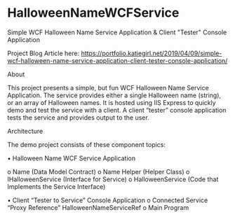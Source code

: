 # HalloweenNameWCFService

Simple WCF Halloween Name Service Application & Client "Tester" Console Application

Project Blog Article here: 
https://portfolio.katiegirl.net/2019/04/09/simple-wcf-halloween-name-service-application-client-tester-console-application/

About


This project presents a simple, but fun WCF Halloween Name Service Application. The service provides either a single Halloween name (string), or an array of Halloween names. It is hosted using IIS Express to quickly demo and test the service with a client. 
A client “tester” console application tests the service and provides output to the user.  


Architecture


The demo project consists of these component topics:

•	Halloween Name WCF Service Application

o	Name (Data Model Contract)
o	Name Helper (Helper Class)
o	IHalloweenService (Interface for Service)
o	HalloweenService (Code that Implements the Service Interface)

•	Client “Tester to Service” Console Application
o	Connected Service “Proxy Reference” HalloweenNameServiceRef
o	Main Program
